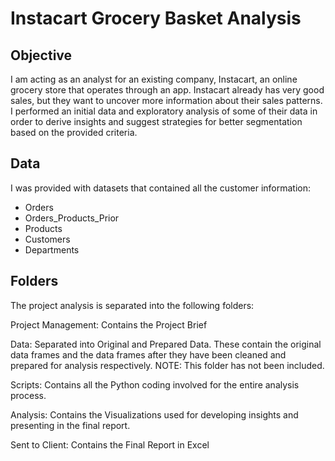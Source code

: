 # Instacart Grocery Basket Analysis

## Objective

I am acting as an analyst for an existing company, Instacart, an online grocery store that operates through an app. 
Instacart already has very good sales, but they want to uncover more information about their sales patterns. 
I performed an initial data and exploratory analysis of some of their data in order to derive insights and suggest strategies 
for better segmentation based on the provided criteria. 

## Data

I was provided with datasets that contained all the customer information:

- Orders
- Orders_Products_Prior
- Products
- Customers
- Departments

## Folders
The project analysis is separated into the following folders:

Project Management: 
Contains the Project Brief

Data: Separated into Original and Prepared Data. These contain the original data frames and the data frames after they have been cleaned and prepared for analysis respectively. NOTE: This folder has not been included.

Scripts: Contains all the Python coding involved for the entire analysis process.

Analysis: Contains the Visualizations used for developing insights and presenting in the final report.

Sent to Client: Contains the Final Report in Excel



